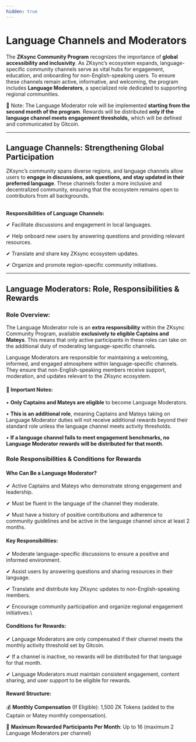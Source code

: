 ```yaml
---
hidden: true
---
```


# Language Channels and Moderators

The **ZKsync Community Program** recognizes the importance of **global accessibility and inclusivity**. As ZKsync’s ecosystem expands, language-specific community channels serve as vital hubs for engagement, education, and onboarding for non-English-speaking users. To ensure these channels remain active, informative, and welcoming, the program includes **Language Moderators**, a specialized role dedicated to supporting regional communities.

📢 Note: The Language Moderator role will be implemented **starting from the second month of the program**. Rewards will be distributed **only if the language channel meets engagement thresholds,** which will be defined and communicated by Gitcoin.

***

## Language Channels: Strengthening Global Participation

ZKsync’s community spans diverse regions, and language channels allow users to **engage in discussions, ask questions, and stay updated in their preferred language**. These channels foster a more inclusive and decentralized community, ensuring that the ecosystem remains open to contributors from all backgrounds.

\
**Responsibilities of Language Channels:**

✔ Facilitate discussions and engagement in local languages.

✔ Help onboard new users by answering questions and providing relevant resources.

✔ Translate and share key ZKsync ecosystem updates.

✔ Organize and promote region-specific community initiatives.

***

## Language Moderators: Role, Responsibilities & Rewards

### Role Overview:

The Language Moderator role is an **extra responsibility** within the ZKsync Community Program, available **exclusively to eligible Captains and Mateys**. This means that only active participants in these roles can take on the additional duty of moderating language-specific channels.&#x20;

Language Moderators are responsible for maintaining a welcoming, informed, and engaged atmosphere within language-specific channels. They ensure that non-English-speaking members receive support, moderation, and updates relevant to the ZKsync ecosystem.

#### **📢 Important Notes:**

• **Only Captains and Mateys are eligible** to become Language Moderators.

• **This is an additional role**, meaning Captains and Mateys taking on Language Moderator duties will not receive additional rewards beyond their standard role unless the language channel meets activity thresholds.

• **If a language channel fails to meet engagement benchmarks, no Language Moderator rewards will be distributed for that month**.

### Role Responsibilities & Conditions for Rewards

#### Who Can Be a Language Moderator?

✔ Active Captains and Mateys who demonstrate strong engagement and leadership.

✔ Must be fluent in the language of the channel they moderate.

✔ Must have a history of positive contributions and adherence to community guidelines and be active in the language channel since at least 2 months.

#### Key Responsibilities:

✔ Moderate language-specific discussions to ensure a positive and informed environment.

✔ Assist users by answering questions and sharing resources in their language.

✔ Translate and distribute key ZKsync updates to non-English-speaking members.

✔ Encourage community participation and organize regional engagement initiatives.\


#### Conditions for Rewards:

✔ Language Moderators are only compensated if their channel meets the monthly activity threshold set by Gitcoin.

✔ If a channel is inactive, no rewards will be distributed for that language for that month.

✔ Language Moderators must maintain consistent engagement, content sharing, and user support to be eligible for rewards.

#### Reward Structure:

💰 **Monthly Compensation** (If Eligible): 1,500 ZK Tokens (added to the Captain or Matey monthly compensation).

📌 **Maximum Rewarded Participants Per Month**: Up to 16 (maximum 2 Language Moderators per channel)
